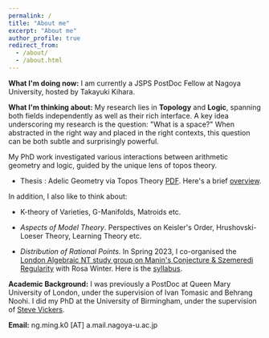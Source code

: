 ```yaml
---
permalink: /
title: "About me"
excerpt: "About me"
author_profile: true
redirect_from: 
  - /about/
  - /about.html
---
```

<b>What I'm doing now:</b> I am currently a JSPS PostDoc Fellow at Nagoya University, hosted by Takayuki Kihara. 

<b>What I'm thinking about:</b> My research lies in **Topology** and **Logic**, spanning both fields independently as well as their rich interface. A key idea underscoring my research is the question: "What is a space?" When abstracted in the right way and placed in the right contexts, this question can be both subtle and surprisingly powerful.

My PhD work investigated various interactions between arithmetic geometry and logic, guided by the unique lens of topos theory. 

<ul><li> Thesis : Adelic Geometry via Topos Theory <a href="/publications/FINALSUBMISSION.pdf">PDF</a>. Here's a brief <a href="/publications/ThesisWork.pdf"> overview</a>. </li></ul>
 
In addition, I also like to think about:

<ul><li> K-theory of Varieties, G-Manifolds, Matroids etc. 
  </li></ul>
<ul><li> <i>Aspects of Model Theory</i>. Perspectives on Keisler's Order, Hrushovski-Loeser Theory, Learning Theory etc.
  </li></ul>
  <ul><li> <i>Distribution of Rational Points.</i> In Spring 2023, I co-organised the <a href="https://nms.kcl.ac.uk/rosa.winter/StudyGroupManinSzemeredi.html"> London Algebraic NT study group on Manin's Conjecture & Szemeredi Regularity</a> with Rosa Winter. Here is the <a href="https://www.overleaf.com/read/tsvffxxjhzyz"> syllabus</a>.
  </li></ul>


<b>Academic Background:</b> I was previously a PostDoc at Queen Mary University of London, under the supervision of Ivan Tomasic and Behrang Noohi. I did my PhD at the University of Birmingham, under the supervision of <a href="https://www.cs.bham.ac.uk/~sjv/" target ="_blank"> Steve Vickers</a>.

<b>Email:</b> ng.ming.k0 [AT] a.mail.nagoya-u.ac.jp  

